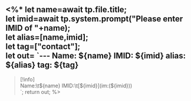 <%*
let name=await tp.file.title;  
let imid=await tp.system.prompt("Please enter IMID of "+name);  
let alias=[name,imid];  
let tag=["contact"];  
let out= 
`---
Name: ${name}
IMID: ${imid}
alias: ${alias}
tag: ${tag}
---
> [!info]  
> Name:\t${name}  
> IMID:\t[${imid}](im:(${imid}))  
`;
return out;
%>
